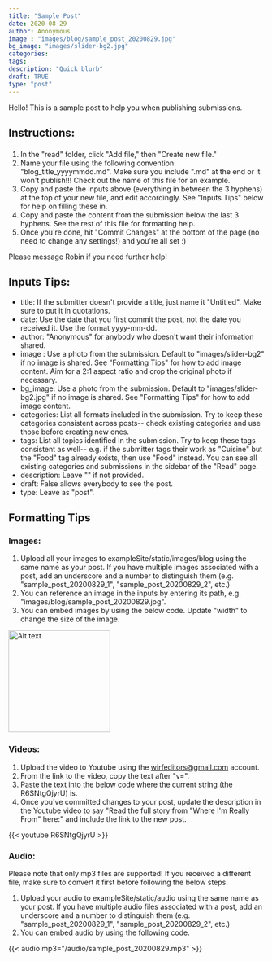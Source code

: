 ```yaml
---
title: "Sample Post"
date: 2020-08-29
author: Anonymous
image : "images/blog/sample_post_20200829.jpg"
bg_image: "images/slider-bg2.jpg"
categories: 
tags: 
description: "Quick blurb"
draft: TRUE
type: "post"
---
```


Hello! This is a sample post to help you when publishing submissions.  </p>

## Instructions: </p>

1. In the "read" folder, click "Add file," then "Create new file."
2. Name your file using the following convention: "blog_title_yyyymmdd.md". Make sure you include ".md" at the end or it won't publish!!! Check out the name of this file for an example. 
3. Copy and paste the inputs above (everything in between the 3 hyphens) at the top of your new file, and edit accordingly. See "Inputs Tips" below for help on filling these in.
4. Copy and paste the content from the submission below the last 3 hyphens. See the rest of this file for formatting help. 
5. Once you're done, hit "Commit Changes" at the bottom of the page (no need to change any settings!) and you're all set :) 

Please message Robin if you need further help! 

## Inputs Tips: <br>
* title: If the submitter doesn't provide a title, just name it "Untitled". Make sure to put it in quotations.
* date: Use the date that you first commit the post, not the date you received it. Use the format yyyy-mm-dd.
* author: "Anonymous" for anybody who doesn't want their information shared.
* image : Use a photo from the submission. Default to "images/slider-bg2" if no image is shared. See "Formatting Tips" for how to add image content. Aim for a 2:1 aspect ratio and crop the original photo if necessary. 
* bg_image: Use a photo from the submission. Default to "images/slider-bg2.jpg" if no image is shared. See "Formatting Tips" for how to add image content.
* categories: List all formats included in the submission. Try to keep these categories consistent across posts-- check existing categories and use those before creating new ones. 
* tags: List all topics identified in the submission. Try to keep these tags consistent as well-- e.g. if the submitter tags their work as "Cuisine" but the "Food" tag already exists, then use "Food" instead. You can see all existing categories and submissions in the sidebar of the "Read" page. 
* description: Leave "" if not provided.
* draft: False allows everybody to see the post.
* type: Leave as "post".



## Formatting Tips <br>

### Images: </p>

1. Upload all your images to exampleSite/static/images/blog using the same name as your post. If you have multiple images associated with a post, add an underscore and a number to distinguish them (e.g. "sample_post_20200829_1", "sample_post_20200829_2", etc.) 
2. You can reference an image in the inputs by entering its path, e.g. "images/blog/sample_post_20200829.jpg".
3. You can embed images by using the below code. Update "width" to change the size of the image. 

<img src="/images/blog/sample_post_20200829.jpg" alt="Alt text" width="200"/>

### Videos: </p>

1. Upload the video to Youtube using the wirfeditors@gmail.com account.
2. From the link to the video, copy the text after "v=".
3. Paste the text into the below code where the current string (the R6SNtgQjyrU) is. 
4. Once you've committed changes to your post, update the description in the Youtube video to say "Read the full story from "Where I'm Really From" here:" and include the link to the new post. 

{{< youtube R6SNtgQjyrU >}}

### Audio:

Please note that only mp3 files are supported! If you received a different file, make sure to convert it first before following the below steps. </p>

1. Upload your audio to exampleSite/static/audio using the same name as your post. If you have multiple audio files associated with a post, add an underscore and a number to distinguish them (e.g. "sample_post_20200829_1", "sample_post_20200829_2", etc.)
2. You can embed audio by using the following code.

{{< audio mp3="/audio/sample_post_20200829.mp3" >}}
